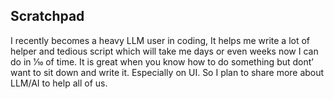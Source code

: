 ## Scratchpad

I recently becomes a heavy LLM user in coding, It helps me write a lot of helper and tedious script which will take me days or even weeks now I can do in 1⁄10 of time. It is great when you know how to do something but dont’ want to sit down and write it. Especially on UI. So I plan to share more about LLM/AI to help all of us.